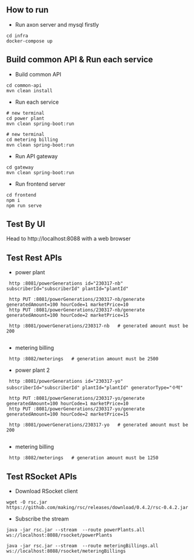 ## How to run

- Run axon server and mysql firstly

```
cd infra
docker-compose up
```

## Build common API & Run each service

- Build common API
```
cd common-api
mvn clean install
```

- Run each service
```
# new terminal
cd power plant
mvn clean spring-boot:run

# new terminal
cd metering billing
mvn clean spring-boot:run

```

- Run API gateway
```
cd gateway
mvn clean spring-boot:run
```

- Run frontend server
```
cd frontend
npm i
npm run serve

```

## Test By UI
Head to http://localhost:8088 with a web browser

## Test Rest APIs
- power plant
```
 http :8081/powerGenerations id="230317-nb" subscriberId="subscriberId" plantId="plantId"  

 http PUT :8081/powerGenerations/230317-nb/generate generatedAmount=100 hourCode=1 marketPrice=10
 http PUT :8081/powerGenerations/230317-nb/generate generatedAmount=100 hourCode=2 marketPrice=15

 http :8081/powerGenerations/230317-nb   # generated amount must be 200
 
```
- metering billing
```
 http :8082/meterings   # generation amount must be 2500
```


- power plant 2
```
 http :8081/powerGenerations id="230317-yo" subscriberId="subscriberId" plantId="plantId" generatorType="수력"

 http PUT :8081/powerGenerations/230317-yo/generate generatedAmount=100 hourCode=1 marketPrice=10
 http PUT :8081/powerGenerations/230317-yo/generate generatedAmount=100 hourCode=2 marketPrice=15

 http :8081/powerGenerations/230317-yo   # generated amount must be 200
 
```
- metering billing
```
 http :8082/meterings   # generation amount must be 1250
```



## Test RSocket APIs

- Download RSocket client
```
wget -O rsc.jar https://github.com/making/rsc/releases/download/0.4.2/rsc-0.4.2.jar
```
- Subscribe the stream
```
java -jar rsc.jar --stream  --route powerPlants.all ws://localhost:8088/rsocket/powerPlants

java -jar rsc.jar --stream  --route meteringBillings.all ws://localhost:8088/rsocket/meteringBillings

```
